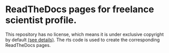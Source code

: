 # ReadTheDocs pages for freelance scientist profile.
This repository has no license, which means it is under exclusive copyright by default [(see details)](https://choosealicense.com/no-permission/).
The rts code is used to create the corresponding ReadTheDocs pages.
